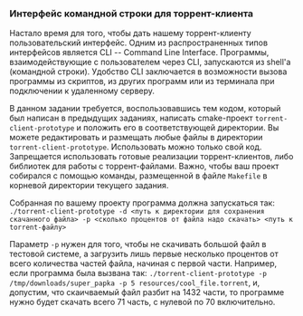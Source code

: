 ### Интерфейс командной строки для торрент-клиента

Настало время для того, чтобы дать нашему торрент-клиенту пользовательский интерфейс.
Одним из распространенных типов интерфейсов является CLI -- Command Line Interface.
Программы, взаимодействующие с пользователем через CLI, запускаются из shell'а (командной строки).
Удобство CLI заключается в возможности вызова программы из скриптов, из других программ или из терминала при подключении к удаленному серверу.

В данном задании требуется, воспользовавшись тем кодом, который был написан в предыдущих заданиях, написать cmake-проект `torrent-client-prototype` и положить его в соответствующей директории.
Вы можете редактировать и размещать любые файлы в директории `torrent-client-prototype`.
Использовать можно только свой код.
Запрещается использовать готовые реализации торрент-клиентов, либо библиотек для работы с торрент-файлами.
Важно, чтобы ваш проект собирался с помощью команды, размещенной в файле `Makefile` в корневой директории текущего задания.

Собранная по вашему проекту программа должна запускаться так:
`./torrent-client-prototype -d <путь к директории для сохранения скачанного файла> -p <сколько процентов от файла надо скачать> <путь к torrent-файлу>`

Параметр `-p` нужен для того, чтобы не скачивать большой файл в тестовой системе, а загрузить лишь первые несколько процентов от всего количества частей файла, начиная с первой части.
Например, если программа была вызвана так:
`./torrent-client-prototype -p /tmp/downloads/super_papka -p 5 resources/cool_file.torrent`,
и, допустим, что скаичваемый файл разбит на 1432 части, то программе нужно будет скачать всего 71 часть, с нулевой по 70 включительно.
